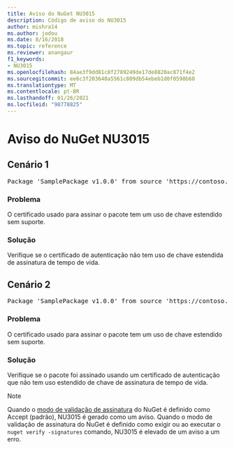 ```yaml
---
title: Aviso do NuGet NU3015
description: Código de aviso do NU3015
author: mishra14
ms.author: jodou
ms.date: 8/16/2018
ms.topic: reference
ms.reviewer: anangaur
f1_keywords:
- NU3015
ms.openlocfilehash: 84ae3f9dd81c8f2789249de17de8820ac871f4e2
ms.sourcegitcommit: ee6c3f203648a5561c809db54ebeb1d0f0598b68
ms.translationtype: MT
ms.contentlocale: pt-BR
ms.lasthandoff: 01/26/2021
ms.locfileid: "98778825"
---
```

# <a name="nuget-warning-nu3015"></a>Aviso do NuGet NU3015

## <a name="scenario-1"></a>Cenário 1

<pre>Package 'SamplePackage v1.0.0' from source 'https://contoso.com/index.json': The lifetime signing EKU in the primary signature's certificate is not supported.</pre>

### <a name="issue"></a>Problema

O certificado usado para assinar o pacote tem um uso de chave estendido sem suporte.


### <a name="solution"></a>Solução

Verifique se o certificado de autenticação não tem uso de chave estendida de assinatura de tempo de vida.



## <a name="scenario-2"></a>Cenário 2

<pre>Package 'SamplePackage v1.0.0' from source 'https://contoso.com/index.json': The lifetime signing EKU in the signing certificate is not supported.</pre>

### <a name="issue"></a>Problema

O certificado usado para assinar o pacote tem um uso de chave estendido sem suporte.


### <a name="solution"></a>Solução

Verifique se o pacote foi assinado usando um certificado de autenticação que não tem uso estendido de chave de assinatura de tempo de vida.


> [!Note]
> Quando o [modo de validação de assinatura](../../consume-packages/installing-signed-packages.md#configure-package-signature-requirements) do NuGet é definido como Accept (padrão), NU3015 é gerado como um aviso. Quando o modo de validação de assinatura do NuGet é definido como exigir ou ao executar o `nuget verify -signatures` comando, NU3015 é elevado de um aviso a um erro. 
